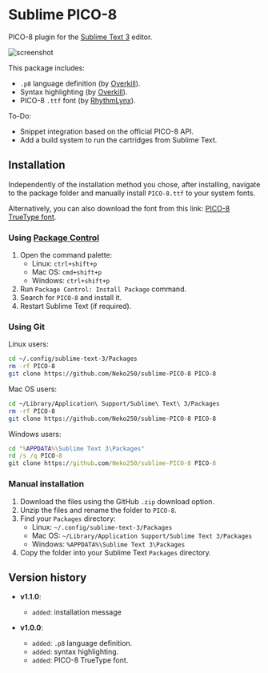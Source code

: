 # Sublime PICO-8

PICO-8 plugin for the [Sublime Text 3](https://www.sublimetext.com/) editor.

![screenshot](https://raw.githubusercontent.com/Neko250/sublime-PICO-8/master/img/screenshot.png)

This package includes:

- `.p8` language definition (by [Overkill](http://www.lexaloffle.com/bbs/?uid=11331)).
- Syntax highlighting (by [Overkill](http://www.lexaloffle.com/bbs/?uid=11331)).
- PICO-8 `.ttf` font (by [RhythmLynx](http://www.lexaloffle.com/bbs/?uid=11704)).

To-Do:

- Snippet integration based on the official PICO-8 API.
- Add a build system to run the cartridges from Sublime Text.

## Installation

Independently of the installation method you chose, after installing, navigate to the package folder and manually install `PICO-8.ttf` to your system fonts.

Alternatively, you can also download the font from this link: [PICO-8 TrueType font](https://raw.githubusercontent.com/Neko250/sublime-PICO-8/master/font/PICO-8.ttf).

### Using [Package Control](https://packagecontrol.io/)

1. Open the command palette:
	- Linux: `ctrl+shift+p`
	- Mac OS: `cmd+shift+p`
	- Windows: `ctrl+shift+p`
1. Run `Package Control: Install Package` command.
1. Search for `PICO-8` and install it.
1. Restart Sublime Text (if required).

### Using Git

Linux users:

```bash
cd ~/.config/sublime-text-3/Packages
rm -rf PICO-8
git clone https://github.com/Neko250/sublime-PICO-8 PICO-8
```

Mac OS users:

```bash
cd ~/Library/Application\ Support/Sublime\ Text\ 3/Packages
rm -rf PICO-8
git clone https://github.com/Neko250/sublime-PICO-8 PICO-8
```

Windows users:

```cmd
cd "%APPDATA%\Sublime Text 3\Packages"
rd /s /q PICO-8
git clone https://github.com/Neko250/sublime-PICO-8 PICO-8
```

### Manual installation

1. Download the files using the GitHub `.zip` download option.
1. Unzip the files and rename the folder to `PICO-8`.
1. Find your `Packages` directory:
	- Linux: `~/.config/sublime-text-3/Packages`
	- Mac OS: `~/Library/Application Support/Sublime Text 3/Packages`
	- Windows: `%APPDATA%\Sublime Text 3\Packages`
1. Copy the folder into your Sublime Text `Packages` directory.

## Version history

- __v1.1.0__:
	- `added`: installation message

- __v1.0.0__:
	- `added`: `.p8` language definition.
	- `added`: syntax highlighting.
	- `added`: PICO-8 TrueType font.
